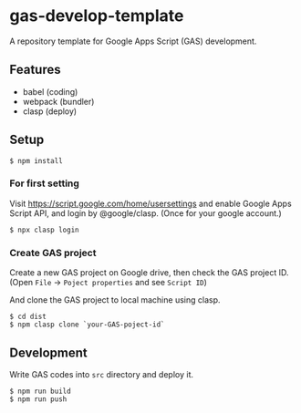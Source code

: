 # gas-develop-template

A repository template for Google Apps Script (GAS) development.

## Features

* babel (coding)
* webpack (bundler)
* clasp (deploy)

## Setup

```
$ npm install
```

### For first setting

Visit https://script.google.com/home/usersettings and enable Google Apps Script API, and login by @google/clasp. (Once for your google account.)

```
$ npx clasp login
```

### Create GAS project

Create a new GAS project on Google drive, then check the GAS project ID. (Open `File` -> `Poject properties` and see `Script ID`)

And clone the GAS project to local machine using clasp.

```
$ cd dist
$ npm clasp clone `your-GAS-poject-id`
```

## Development

Write GAS codes into `src` directory and deploy it.

```
$ npm run build
$ npm run push
```
